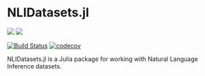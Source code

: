 # NLIDatasets.jl

[![](https://img.shields.io/badge/docs-stable-blue.svg)](https://dellison.github.io/NLIDatasets.jl/stable) [![](https://img.shields.io/badge/docs-dev-blue.svg)](https://dellison.github.io/NLIDatasets.jl/dev)

[![Build Status](https://travis-ci.org/dellison/NLIDatasets.jl.svg?branch=master)](https://travis-ci.org/dellison/NLIDatasets.jl) [![codecov](https://codecov.io/gh/dellison/NLIDatasets.jl/branch/master/graph/badge.svg)](https://codecov.io/gh/dellison/NLIDatasets.jl)

NLIDatasets.jl is a Julia package for working with Natural Language Inference datasets.
